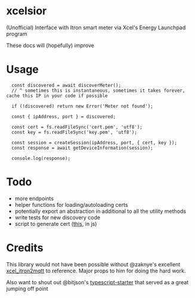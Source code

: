 # xcelsior

(Unofficial) Interface with Itron smart meter via Xcel's Energy Launchpad program

These docs will (hopefully) improve

# Usage
```
  const discovered = await discoverMeter();
  // ^ sometimes this is instantaneous, sometimes it takes forever, cache this IP in your code if possible

  if (!discovered) return new Error('Meter not found');

  const { ipAddress, port } = discovered;

  const cert = fs.readFileSync('cert.pem', 'utf8');
  const key = fs.readFileSync('key.pem', 'utf8');

  const session = createSession(ipAddress, port, { cert, key });
  const response = await getDeviceInformation(session);

  console.log(response);
```

# Todo

- more endpoints
- helper functions for loading/autoloading certs
- potentially export an abstraction in additional to all the utility methods
- write tests for new discovery code
- script to generate cert ([this](https://github.com/zaknye/xcel_itron2mqtt/blob/main/scripts/generate_keys.sh), in js)

# Credits

This library would not have been possible without @zaknye's excellent [xcel_itron2mqtt](https://github.com/zaknye/xcel_itron2mqtt) to reference. Major props to him for doing the hard work.

Also want to shout out @bitjson's [typescript-starter](https://github.com/bitjson/typescript-starter) that served as a great jumping off point
